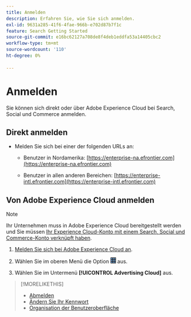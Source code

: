 ```yaml
---
title: Anmelden
description: Erfahren Sie, wie Sie sich anmelden.
exl-id: 9631a285-41f6-4fae-966b-e702d87b7f1c
feature: Search Getting Started
source-git-commit: e16bc62127a708de8f4deb1eddfa53a14405cbc2
workflow-type: tm+mt
source-wordcount: '110'
ht-degree: 0%

---
```


# Anmelden

Sie können sich direkt oder über Adobe Experience Cloud bei Search, Social und Commerce anmelden.

## Direkt anmelden

* Melden Sie sich bei einer der folgenden URLs an:

   * Benutzer in Nordamerika: [https://enterprise-na.efrontier.com](https://enterprise-na.efrontier.com)

   * Benutzer in allen anderen Bereichen: [https://enterprise-intl.efrontier.com](https://enterprise-intl.efrontier.com)

## Von Adobe Experience Cloud anmelden

>[!NOTE]
>
>Ihr Unternehmen muss in Adobe Experience Cloud bereitgestellt werden und Sie müssen [Ihr Experience Cloud-Konto mit einem Search, Social und Commerce-Konto verknüpft haben](https://experiencecloud.adobe.com/resources/help/en_US/mcloud/organizations.html).

1. [Melden Sie sich bei Adobe Experience Cloud an](https://experienceleague.adobe.com/docs/core-services/interface/experience-cloud.html#signin).

1. Wählen Sie im oberen Menü die Option ![Lösungsauswahl](/help/search-social-commerce/assets/menu-icon.png "Lösungsauswahl") aus.

1. Wählen Sie im Untermenü **[!UICONTROL Advertising Cloud]** aus.

>[!MORELIKETHIS]
>
>* [Abmelden](log-out.md)
>* [Ändern Sie Ihr Kennwort](/help/search-social-commerce/tools/password-change.md)
>* [Organisation der Benutzeroberfläche](user-interface.md)
